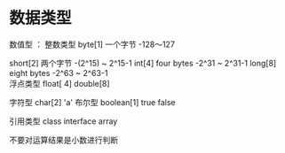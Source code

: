 数据类型
===



数值型 ： 整数类型 
byte[1]   一个字节  -128～127
 
short[2]  两个字节  -(2^15) ~ 2^15-1
int[4]   four bytes   -2^31 ~ 2^31-1
long[8]  eight bytes  -2^63 ~ 2^63-1  
         浮点类型 float[ 4]  double[8]

字符型   char[2]  'a'
布尔型   boolean[1]  true  false



引用类型   class  interface  array 




不要对运算结果是小数进行判断
